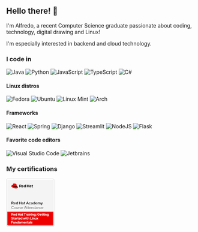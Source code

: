 ## Hello there! 👋
I'm Alfredo, a recent Computer Science graduate passionate about coding, technology, digital drawing and Linux!

I'm especially interested in backend and cloud technology.

### I code in
![Java](https://img.shields.io/badge/Java%20(SE%2C%20EE)-F14C4D?style=for-the-badge&logo=openjdk&logoColor=FFFFFF)
![Python](https://img.shields.io/badge/Python-3776AB?style=for-the-badge&logo=python&logoColor=FFD43B)
![JavaScript](https://img.shields.io/badge/JavaScript-323330?style=for-the-badge&logo=javascript&logoColor=F7DF1E)
![TypeScript](https://img.shields.io/badge/TypeScript-323330?style=for-the-badge&logo=typescript&logoColor=3178C6)
![C#](https://img.shields.io/badge/c%23-%23239120.svg?style=for-the-badge)

#### Linux distros
![Fedora](https://img.shields.io/badge/Fedora_❤️-294172?style=for-the-badge&logo=fedora&logoColor=white)
![Ubuntu](https://img.shields.io/badge/Ubuntu-E95420?style=for-the-badge&logo=ubuntu&logoColor=white)
![Linux Mint](https://img.shields.io/badge/Linux%20Mint-87CF3E?style=for-the-badge&logo=Linux%20Mint&logoColor=white)
![Arch](https://img.shields.io/badge/Arch%20Linux-1793D1?logo=arch-linux&logoColor=fff&style=for-the-badge)

#### Frameworks
![React](https://img.shields.io/badge/react-%2320232a.svg?style=for-the-badge&logo=react&logoColor=%2361DAFB)
![Spring](https://img.shields.io/badge/spring_boot-%236DB33F.svg?style=for-the-badge&logo=spring&logoColor=white)
![Django](https://img.shields.io/badge/django-%23092E20.svg?style=for-the-badge&logo=django&logoColor=white)
![Streamlit](https://img.shields.io/badge/Streamlit-%23FE4B4B.svg?style=for-the-badge&logo=streamlit&logoColor=white)
![NodeJS](https://img.shields.io/badge/node.js-6DA55F?style=for-the-badge&logo=node.js&logoColor=white)
![Flask](https://img.shields.io/badge/flask-%23000.svg?style=for-the-badge&logo=flask&logoColor=white)

#### Favorite code editors
![Visual Studio Code](https://img.shields.io/badge/Visual%20Studio%20Code-0078d7.svg?style=for-the-badge&logo=visual-studio-code&logoColor=white)
![Jetbrains](https://img.shields.io/badge/JetBrains-000000?style=for-the-badge&logo=jetbrains&logoColor=white)


### My certifications
<img src="certifications/red-hat-training-getting-started-with-linux-fundame.1.png">

